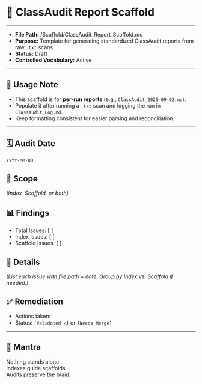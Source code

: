 # 📜 ClassAudit Report Scaffold  

---  
- **File Path:** /Scaffold/ClassAudit_Report_Scaffold.md  
- **Purpose:** Template for generating standardized ClassAudit reports from raw `.txt` scans.  
- **Status:** Draft  
- **Controlled Vocabulary:** Active  
---  

## 📌 Usage Note  

- This scaffold is for **per-run reports** (e.g., `ClassAudit_2025-09-02.md`).  
- Populate it after running a `.txt` scan and logging the run in `ClassAudit_Log.md`.  
- Keep formatting consistent for easier parsing and reconciliation.  

---  

## 🗓️ Audit Date  
`YYYY-MM-DD`  

## 📑 Scope  
*(Index, Scaffold, or both)*  

## 📊 Findings  
- Total Issues: [ ]  
- Index Issues: [ ]  
- Scaffold Issues: [ ]  

## 📝 Details  
*(List each issue with file path + note. Group by Index vs. Scaffold if needed.)*  

## ✅ Remediation  
- Actions taken:  
- Status: `[Validated ✓]` or `[Needs Merge]`  

---  

## 🌌 Mantra  

Nothing stands alone.  
Indexes guide scaffolds.  
Audits preserve the braid.  

